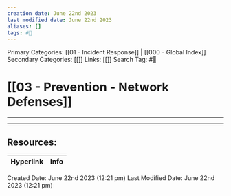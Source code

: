 ```yaml
---
creation date: June 22nd 2023
last modified date: June 22nd 2023
aliases: []
tags: #📖
---
```


Primary Categories: [[01 - Incident Response]] | [[000 - Global Index]] 
Secondary Categories: [[]] 
Links: [[]] 
Search Tag: #📖  

# [[03 - Prevention - Network Defenses]]  
---




___

## Resources:

| Hyperlink | Info |
| --------- | ---- |


Created Date: June 22nd 2023 (12:21 pm) 
Last Modified Date: June 22nd 2023 (12:21 pm)
